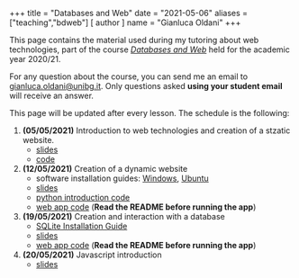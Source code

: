 +++
title = "Databases and Web"
date = "2021-05-06"
aliases = ["teaching","bdweb"]
[ author ]
  name = "Gianluca Oldani"
+++

This page contains the material used during my tutoring about web technologies, part of the course [*Databases and Web*](https://cs.unibg.it/bdweb.html) held
for the academic year 2020/21.

For any question about the course, you can send me an email to [gianluca.oldani@unibg.it](mailto:gianluca.oldani@unibg.it). Only questions
asked **using your student email** will receive an answer.

This page will be updated after every lesson. The schedule is the following:

1. **(05/05/2021)** Introduction to web technologies and creation of a stzatic
website.
   * [slides](/slides/introduction.pdf)
   * [code](/code/web_tutoring_1.zip)
2. **(12/05/2021)** Creation of a dynamic website
   * software installation guides: [Windows](/guides/python3_windows.pdf), [Ubuntu](/guides/python3_ubuntu.pdf)
   * [slides](/slides/server.pdf)
   * [python introduction code](/code/intro.py)
   * [web app code](/code/web_tutoring_2.zip) (**Read the README before running the app**)
3. **(19/05/2021)** Creation and interaction with a database
   * [SQLite Installation Guide](/guides/SQLite_Installation_Guide.pdf)
   * [slides](/slides/db.pdf)
   * [web app code](/code/web_tutoring_3.zip) (**Read the README before running the app**)
3. **(20/05/2021)** Javascript introduction
   * [slides](/slides/js_introduction.pdf)

